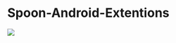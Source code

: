 # Spoon-Android-Extentions

[![](https://jitpack.io/v/spooncast/Spoon-Android-Extentions.svg)](https://jitpack.io/#spooncast/Spoon-Android-Extentions)
